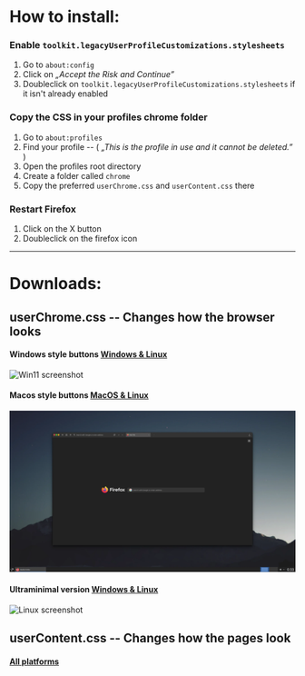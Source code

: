 # How to install:

### Enable `toolkit.legacyUserProfileCustomizations.stylesheets`
1. Go to `about:config`
2. Click on *„Accept the Risk and Continue”*
3. Doubleclick on `toolkit.legacyUserProfileCustomizations.stylesheets` if it isn't already enabled

### Copy the CSS in your profiles chrome folder
1. Go to `about:profiles`
2. Find your profile  --  ( *„This is the profile in use and it cannot be deleted.”* )
3. Open the profiles root directory
4. Create a folder called `chrome`
5. Copy the preferred `userChrome.css` and `userContent.css` there

### Restart Firefox
1. Click on the X button
2. Doubleclick on the firefox icon

***

# Downloads:
## userChrome.css  --  Changes how the browser looks

#### Windows style buttons [Windows & Linux](https://github.com/Bali10050/FirefoxCSS/releases/download/(E)userChrome/userChrome.css)

![Win11 screenshot](./Screenshots/W11.web)

#### Macos style buttons [MacOS & Linux](https://github.com/Bali10050/FirefoxCSS/releases/download/(D)userChrome/userChrome.css)

![MacosStyle screenshot](./Screenshots/MacStyle.webp)

#### Ultraminimal version [Windows & Linux](https://github.com/Bali10050/FirefoxCSS/releases/download/(A)userChrome/userChrome.css)

![Linux screenshot](./Screenshots/GIF.webp)

## userContent.css  --  Changes how the pages look

#### [All platforms](https://github.com/Bali10050/FirefoxCSS/releases/download/userContent/userContent.css)
